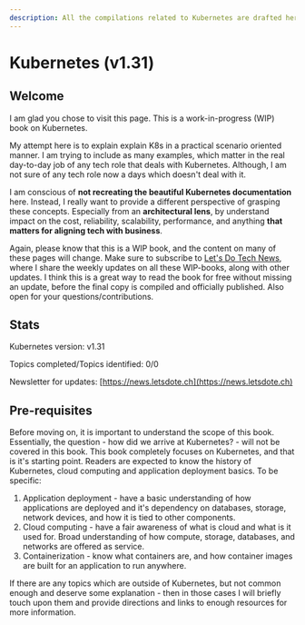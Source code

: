 ```yaml
---
description: All the compilations related to Kubernetes are drafted here.
---
```


# Kubernetes (v1.31)

## Welcome

I am glad you chose to visit this page. This is a work-in-progress (WIP) book on Kubernetes.

My attempt here is to explain explain K8s in a practical scenario oriented manner. I am trying to include as many examples, which matter in the real day-to-day job of any tech role that deals with Kubernetes. Although, I am not sure of any tech role now a days which doesn't deal with it.

I am conscious of **not recreating the beautiful Kubernetes documentation** here. Instead, I really want to provide a different perspective of grasping these concepts. Especially from an **architectural lens**, by understand impact on the cost, reliability, scalability, performance, and anything **that matters for aligning tech with business**.

Again, please know that this is a WIP book, and the content on many of these pages will change. Make sure to subscribe to [Let's Do Tech News](https://news.letsdote.ch), where I share the weekly updates on all these WIP-books, along with other updates. I think this is a great way to read the book for free without missing an update, before the final copy is compiled and officially published. Also open for your questions/contributions.

## Stats

Kubernetes version: v1.31

Topics completed/Topics identified: 0/0

Newsletter for updates: [https://news.letsdote.ch](https://news.letsdote.ch)

## Pre-requisites

Before moving on, it is important to understand the scope of this book. Essentially, the question - how did we arrive at Kubernetes? - will not be covered in this book. This book completely focuses on Kubernetes, and that is it's starting point. Readers are expected to know the history of Kubernetes, cloud computing and application deployment basics. To be specific:

1. Application deployment - have a basic understanding of how applications are deployed and it's dependency on databases, storage, network devices, and how it is tied to other components.
2. Cloud computing - have a fair awareness of what is cloud and what is it used for. Broad understanding of how compute, storage, databases, and networks are offered as service.
3. Containerization - know what containers are, and how container images are built for an application to run anywhere.

If there are any topics which are outside of Kubernetes, but not common enough and deserve some explanation - then in those cases I will briefly touch upon them and provide directions and links to enough resources for more information.
